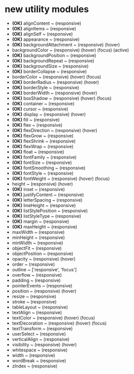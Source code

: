 # new utility modules

- **(OK)** alignContent ~ (responsive)
- **(OK)** alignItems ~ (responsive)
- **(OK)** alignSelf ~ (responsive)
- **(OK)** appearance ~ (responsive)
- **(OK)** backgroundAttachment ~ (responsive) (hover)
- backgroundColor ~ (responsive) (hover) (focus) (active)
- **(OK)** backgroundPosition ~ (responsive)
- **(OK)** backgroundRepeat ~ (responsive)
- **(OK)** backgroundSize ~ (responsive)
- **(OK)** borderCollapse ~ (responsive)
- borderColor ~ (responsive) (hover) (focus)
- **(OK)** borderRadius ~ (responsive) (hover)
- **(OK)** borderStyle ~ (responsive)
- **(OK)** borderWidth ~ (responsive) (hover)
- **(OK)** boxShadow ~ (responsive) (hover) (focus)
- **(OK)** container ~ (responsive)
- **(OK)** cursor ~ (responsive)
- **(OK)** display ~ (responsive) (hover)
- **(OK)** fill ~ (responsive)
- **(OK)** flex ~ (responsive)
- **(OK)** flexDirection ~ (responsive) (hover)
- **(OK)** flexGrow ~ (responsive)
- **(OK)** flexShrink ~ (responsive)
- **(OK)** flexWrap ~ (responsive)
- **(OK)** float ~ (responsive)
- **(OK)** fontFamily ~ (responsive)
- **(OK)** fontSize ~ (responsive)
- **(OK)** fontSmoothing ~ (responsive)
- **(OK)** fontStyle ~ (responsive)
- **(OK)** fontWeight ~ (responsive) (hover) (focus)
- height ~ (responsive) (hover)
- **(OK)** inset ~ (responsive)
- **(OK)** justifyContent ~ (responsive)
- **(OK)** letterSpacing ~ (responsive)
- **(OK)** lineHeight ~ (responsive)
- **(OK)** listStylePosition ~ (responsive)
- **(OK)** listStyleType ~ (responsive)
- **(OK)** margin ~ (responsive)
- **(OK)** maxHeight ~ (responsive)
- maxWidth ~ (responsive)
- minHeight ~ (responsive)
- minWidth ~ (responsive)
- objectFit ~ (responsive)
- objectPosition ~ (responsive)
- opacity ~ (responsive) (hover)
- order ~ (responsive)
- outline ~ ['responsive', 'focus']
- overflow ~ (responsive)
- padding ~ (responsive)
- pointerEvents ~ (responsive)
- position ~ (responsive) (hover)
- resize ~ (responsive)
- stroke ~ (responsive)
- tableLayout ~ (responsive)
- textAlign ~ (responsive)
- textColor ~ (responsive) (hover) (focus)
- textDecoration ~ (responsive) (hover) (focus)
- textTransform ~ (responsive)
- userSelect ~ (responsive)
- verticalAlign ~ (responsive)
- visibility ~ (responsive) (hover)
- whitespace ~ (responsive)
- width ~ (responsive)
- wordBreak ~ (responsive)
- zIndex ~ (responsive)
